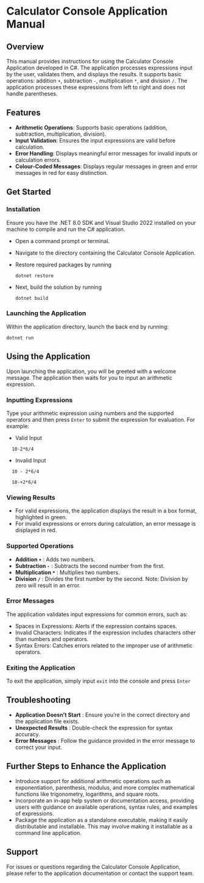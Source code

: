 # Calculator Console Application Manual

## Overview

This manual provides instructions for using the Calculator Console Application developed in C#. The application processes expressions input by the user, validates them, and displays the results. It supports basic operations: addition `+`, subtraction `-`, multiplication `*`, and division `/`. The application processes these expressions from left to right and does not handle parentheses.

## Features

- **Arithmetic Operations**: Supports basic operations (addition, subtraction, multiplication, division).
- **Input Validation**: Ensures the input expressions are valid before calculation.
- **Error Handling**: Displays meaningful error messages for invalid inputs or calculation errors.
- **Colour-Coded Messages**: Displays regular messages in green and error messages in red for easy distinction.

## Get Started

### Installation

Ensure you have the .NET 8.0 SDK and Visual Studio 2022 installed on your machine to compile and run the C# application.
- Open a command prompt or terminal.
- Navigate to the directory containing the Calculator Console Application.
- Restore required packages by running

  ```
  dotnet restore
  ```
- Next, build the solution by running
  ```
  dotnet build
  ```

### Launching the Application

Within the application directory, launch the back end by running:
```
dotnet run
```

## Using the Application

Upon launching the application, you will be greeted with a welcome message. The application then waits for you to input an arithmetic expression.

### Inputting Expressions

Type your arithmetic expression using numbers and the supported operators and then press `Enter` to submit the expression for evaluation.
For example:
- Valid Input
```
  10-2*6/4
```
- Invalid Input
```
  10 - 2*6/4
```
```
  10-+2*6/4
```

### Viewing Results

- For valid expressions, the application displays the result in a box format, highlighted in green.
- For invalid expressions or errors during calculation, an error message is displayed in red.

### Supported Operations

- **Addition `+`** : Adds two numbers.
- **Subtraction `-`** : Subtracts the second number from the first.
- **Multiplication `*`** : Multiplies two numbers.
- **Division `/`** : Divides the first number by the second. Note: Division by zero will result in an error.

### Error Messages

The application validates input expressions for common errors, such as:

- Spaces in Expressions: Alerts if the expression contains spaces.
- Invalid Characters: Indicates if the expression includes characters other than numbers and operators.
- Syntax Errors: Catches errors related to the improper use of arithmetic operators.

### Exiting the Application

To exit the application, simply input `exit` into the console and press `Enter`

## Troubleshooting

- **Application Doesn’t Start** : Ensure you’re in the correct directory and the application file exists.
- **Unexpected Results** : Double-check the expression for syntax accuracy.
- **Error Messages** : Follow the guidance provided in the error message to correct your input.

##  Further Steps to Enhance the Application

- Introduce support for additional arithmetic operations such as exponentiation, parenthesis, modulus, and more complex mathematical functions like trigonometry, logarithms, and square roots.
- Incorporate an in-app help system or documentation access, providing users with guidance on available operations, syntax rules, and examples of expressions.
- Package the application as a standalone executable, making it easily distributable and installable. This may involve making it installable as a command line application.


## Support

For issues or questions regarding the Calculator Console Application, please refer to the application documentation or contact the support team.
